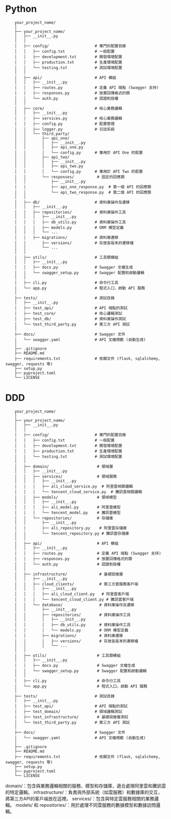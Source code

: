# Python

        your_project_name/
        │
        ├── your_project_name/
        │   ├── __init__.py             
        │   │
        │   ├── config/                    # 專門的配置目錄
        │   │   ├── config.txt             # 一般配置
        │   │   ├── development.txt        # 開發環境配置
        │   │   ├── production.txt         # 生產環境配置
        │   │   └── testing.txt            # 測試環境配置
        │   │
        │   ├── api/                       # API 模組
        │   │   ├── __init__.py
        │   │   ├── routes.py              # 定義 API 端點 (Swagger 支持)
        │   │   ├── responses.py           # 放置回傳格式的類
        │   │   └── auth.py                # 認證和授權
        │   │
        │   ├── core/                      # 核心業務邏輯
        │   │   ├── __init__.py
        │   │   ├── services.py            # 核心業務邏輯
        │   │   ├── config.py              # 配置管理
        │   │   ├── logger.py              # 日誌系統
        │   │   └── third_party/
        │   │       ├── api_one/
        │   │       │   ├── __init__.py
        │   │       │   ├── api_one.py
        │   │       │   └── config.py      # 專用於 API One 的配置
        │   │       ├── api_two/
        │   │       │   ├── __init__.py
        │   │       │   ├── api_two.py
        │   │       │   └── config.py      # 專用於 API Two 的配置
        │   │       └── responses/          # 固定的回應類
        │   │           ├── __init__.py
        │   │           ├── api_one_response.py  # 第一個 API 的回應類
        │   │           └── api_two_response.py  # 第二個 API 的回應類
        │   │
        │   ├── db/                        # 資料庫操作及遷移
        │   │   ├── __init__.py
        │   │   ├── repositories/          # 資料庫操作工具
        │   │   │   ├── __init__.py
        │   │   │   ├── db_utils.py        # 資料庫操作工具
        │   │   │   ├── models.py          # ORM 模型定義
        │   │   │   └── ...
        │   │   ├── migrations/            # 資料庫遷移
        │   │       ├── versions/          # 存放各版本的遷移檔
        │   │       └── ...
        │   │
        │   ├── utils/                     # 工具類模組
        │   │   ├── __init__.py
        │   │   ├── docs.py                # Swagger 文檔生成
        │   │   └── swagger_setup.py       # Swagger 配置和啟動邏輯
        │   │
        │   ├── cli.py                     # 命令行工具
        │   └── app.py                     # 程式入口，啟動 API 服務
        │
        ├── tests/                         # 測試目錄
        │   ├── __init__.py
        │   ├── test_api/                  # API 端點的測試
        │   ├── test_core/                 # 核心邏輯測試
        │   ├── test_db/                   # 資料庫操作測試
        │   └── test_third_party.py        # 第三方 API 測試
        │
        ├── docs/                          # Swagger 文件
        │   └── swagger.yaml               # API 文檔規範 (自動生成)
        │
        ├── .gitignore                    
        ├── README.md                     
        ├── requirements.txt               # 依賴文件 (flask, sqlalchemy, swagger, requests 等)
        ├── setup.py                      
        ├── pyproject.toml                
        └── LICENSE    




# DDD

        your_project_name/
        │
        ├── your_project_name/
        │   ├── __init__.py             
        │   │
        │   ├── config/                    # 專門的配置目錄
        │   │   ├── config.txt             # 一般配置
        │   │   ├── development.txt        # 開發環境配置
        │   │   ├── production.txt         # 生產環境配置
        │   │   └── testing.txt            # 測試環境配置
        │   │
        │   ├── domain/                     # 領域層
        │   │   ├── __init__.py
        │   │   ├── services/               # 領域服務
        │   │   │   ├── __init__.py
        │   │   │   ├── ali_cloud_service.py  # 阿里雲相關邏輯
        │   │   │   └── tencent_cloud_service.py  # 騰訊雲相關邏輯
        │   │   ├── models/                 # 領域模型
        │   │   │   ├── __init__.py
        │   │   │   ├── ali_model.py        # 阿里雲模型
        │   │   │   └── tencent_model.py    # 騰訊雲模型
        │   │   └── repositories/           # 存儲庫
        │   │       ├── __init__.py
        │   │       ├── ali_repository.py    # 阿里雲存儲庫
        │   │       └── tencent_repository.py # 騰訊雲存儲庫
        │   │
        │   ├── api/                        # API 模組
        │   │   ├── __init__.py
        │   │   ├── routes.py               # 定義 API 端點 (Swagger 支持)
        │   │   ├── responses.py            # 放置回傳格式的類
        │   │   └── auth.py                 # 認證和授權
        │   │
        │   ├── infrastructure/              # 基礎設施層
        │   │   ├── __init__.py
        │   │   ├── cloud_clients/           # 第三方雲服務客戶端
        │   │   │   ├── __init__.py
        │   │   │   ├── ali_cloud_client.py   # 阿里雲客戶端
        │   │   │   └── tencent_cloud_client.py # 騰訊雲客戶端
        │   │   └── database/                # 資料庫操作及遷移
        │   │       ├── __init__.py
        │   │       ├── repositories/        # 資料庫操作工具
        │   │       │   ├── __init__.py
        │   │       │   ├── db_utils.py      # 資料庫操作工具
        │   │       │   └── models.py        # ORM 模型定義
        │   │       ├── migrations/          # 資料庫遷移
        │   │       │   ├── versions/        # 存放各版本的遷移檔
        │   │       │   └── ...
        │   │
        │   ├── utils/                      # 工具類模組
        │   │   ├── __init__.py
        │   │   ├── docs.py                 # Swagger 文檔生成
        │   │   └── swagger_setup.py        # Swagger 配置和啟動邏輯
        │   │
        │   ├── cli.py                      # 命令行工具
        │   └── app.py                      # 程式入口，啟動 API 服務
        │
        ├── tests/                         # 測試目錄
        │   ├── __init__.py
        │   ├── test_api/                  # API 端點的測試
        │   ├── test_domain/               # 領域邏輯測試
        │   ├── test_infrastructure/        # 基礎設施層測試
        │   └── test_third_party.py        # 第三方 API 測試
        │
        ├── docs/                          # Swagger 文件
        │   └── swagger.yaml               # API 文檔規範 (自動生成)
        │
        ├── .gitignore                    
        ├── README.md                     
        ├── requirements.txt               # 依賴文件 (flask, sqlalchemy, swagger, requests 等)
        ├── setup.py                      
        ├── pyproject.toml                
        └── LICENSE   

domain/：包含與業務邏輯相關的服務、模型和存儲庫，適合處理阿里雲和騰訊雲的特定邏輯。
infrastructure/：負責與外部系統（如雲服務）和數據庫的交互，將第三方API的客戶端放在這裡。
services/：包含與特定雲服務相關的業務邏輯。
models/ 和 repositories/：用於處理不同雲服務的數據模型和數據訪問邏輯。

